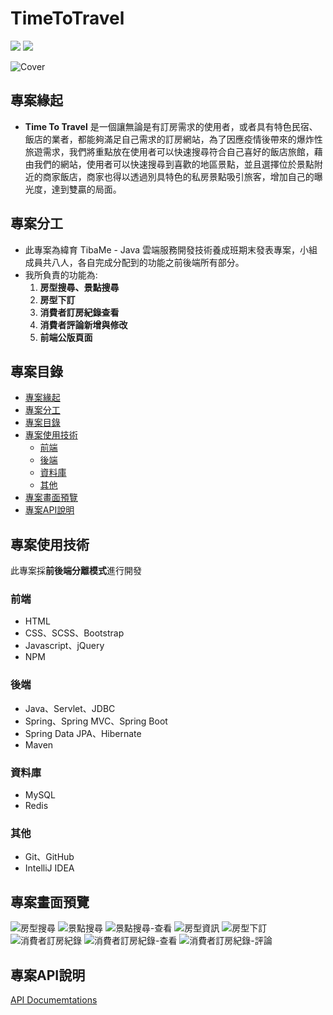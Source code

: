 # TimeToTravel

![](https://img.shields.io/badge/Spring_Boot-3.0.6-181717?style=for-the-badge?style=plastic&logo=springboot&color) ![](https://img.shields.io/badge/MySQL-8.0-181717?style=for-the-badge?style=plastic&logo=mysql&color=blue)

![Cover](/src/main/resources/static/images/cover/cover1.png)

##  專案緣起

* **Time To Travel** 是一個讓無論是有訂房需求的使用者，或者具有特色民宿、飯店的業者，都能夠滿足自己需求的訂房網站，為了因應疫情後帶來的爆炸性旅遊需求，我們將重點放在使用者可以快速搜尋符合自己喜好的飯店旅館，藉由我們的網站，使用者可以快速搜尋到喜歡的地區景點，並且選擇位於景點附近的商家飯店，商家也得以透過別具特色的私房景點吸引旅客，增加自己的曝光度，達到雙贏的局面。

##  專案分工

* 此專案為緯育 TibaMe - Java 雲端服務開發技術養成班期末發表專案，小組成員共八人，各自完成分配到的功能之前後端所有部分。
* 我所負責的功能為:  
  1. **房型搜尋、景點搜尋**  
  2. **房型下訂**  
  3. **消費者訂房紀錄查看**  
  4. **消費者評論新增與修改**  
  5. **前端公版頁面**  

## 專案目錄

- [專案緣起](#專案緣起)
- [專案分工](#專案分工)
- [專案目錄](#專案目錄)
- [專案使用技術](#專案使用技術)
    - [前端](#前端)
    - [後端](#後端)
    - [資料庫](#資料庫)
    - [其他](#其他)
- [專案畫面預覽](#專案畫面預覽)
- [專案API說明](#專案API說明)

## 專案使用技術

此專案採**前後端分離模式**進行開發

### 前端

- HTML
- CSS、SCSS、Bootstrap
- Javascript、jQuery
- NPM

### 後端

- Java、Servlet、JDBC
- Spring、Spring MVC、Spring Boot
- Spring Data JPA、Hibernate
- Maven

### 資料庫

- MySQL
- Redis

### 其他

- Git、GitHub
- IntelliJ IDEA

## 專案畫面預覽

![房型搜尋](/src/main/resources/static/images/cover/cover-search-room.png)
![景點搜尋](/src/main/resources/static/images/cover/cover-search-scene.png)
![景點搜尋-查看](/src/main/resources/static/images/cover/cover-search-scene-active.png)
![房型資訊](/src/main/resources/static/images/cover/cover-room-detail.png)
![房型下訂](/src/main/resources/static/images/cover/cover-booking.png)
![消費者訂房紀錄](/src/main/resources/static/images/cover/user-order.png)
![消費者訂房紀錄-查看](/src/main/resources/static/images/cover/user-order-detail.png)
![消費者訂房紀錄-評論](/src/main/resources/static/images/cover/user-order-comment.png)

## 專案API說明

[API Documemtations](/documentations.md)

